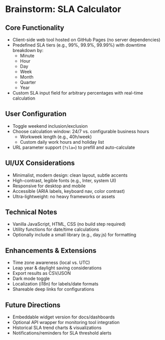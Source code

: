
# Brainstorm: SLA Calculator

## Core Functionality
- Client-side web tool hosted on GitHub Pages (no server dependencies)
- Predefined SLA tiers (e.g., 99%, 99.9%, 99.99%) with downtime breakdown by:
	- Minute
	- Hour
	- Day
	- Week
	- Month
	- Quarter
	- Year
- Custom SLA input field for arbitrary percentages with real-time calculation

## User Configuration
- Toggle weekend inclusion/exclusion
- Choose calculation window: 24/7 vs. configurable business hours
	- Workweek length (e.g., 40h/week)
	- Custom daily work hours and holiday list
- URL parameter support (`?sla=`) to prefill and auto-calculate

## UI/UX Considerations
- Minimalist, modern design: clean layout, subtle accents
- High-contrast, legible fonts (e.g., Inter, system UI)
- Responsive for desktop and mobile
- Accessible (ARIA labels, keyboard nav, color contrast)
- Ultra-lightweight: no heavy frameworks or assets

## Technical Notes
- Vanilla JavaScript, HTML, CSS (no build step required)
- Utility functions for date/time calculations
- Optionally include a small library (e.g., day.js) for formatting

## Enhancements & Extensions
- Time zone awareness (local vs. UTC)
- Leap year & daylight saving considerations
- Export results as CSV/JSON
- Dark mode toggle
- Localization (i18n) for labels/date formats
- Shareable deep links for configurations

## Future Directions
- Embeddable widget version for docs/dashboards
- Optional API wrapper for monitoring tool integration
- Historical SLA trend charts & visualizations
- Notifications/reminders for SLA threshold alerts
